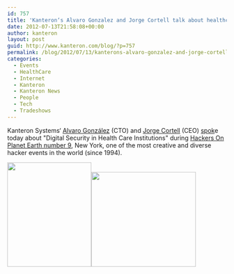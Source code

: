 ```yaml
---
id: 757
title: 'Kanteron‘s Alvaro Gonzalez and Jorge Cortell talk about healthcare IT security at HOPE9'
date: 2012-07-13T21:58:08+00:00
author: kanteron
layout: post
guid: http://www.kanteron.com/blog/?p=757
permalink: /blog/2012/07/13/kanterons-alvaro-gonzalez-and-jorge-cortell-talk-about-healthcare-it-security-at-hope9/
categories:
  - Events
  - HealthCare
  - Internet
  - Kanteron
  - Kanteron News
  - People
  - Tech
  - Tradeshows
---
```

Kanteron Systems‘ <a title="http://www.hopenumbernine.net/speakers/#gonzalez" href="http://www.hopenumbernine.net/speakers/#gonzalez" target="_blank">Alvaro González</a> (CTO) and <a title="http://www.hopenumbernine.net/speakers/#cortell" href="http://www.hopenumbernine.net/speakers/#cortell" target="_blank">Jorge Cortell</a> (CEO) <a title="http://www.hopenumbernine.net/schedule/" href="http://www.hopenumbernine.net/schedule/" target="_blank">spok</a>e today about "Digital Security in Health Care Institutions" during <a title="http://www.hope.net/" href="http://www.hope.net/" target="_blank">Hackers On Planet Earth number 9</a>, New York, one of the most creative and diverse hacker events in the world (since 1994).

<img class="alignnone aligncenter" title="Alvaro" src="http://farm9.staticflickr.com/8005/7617421014_b63bf906a2_m.jpg" alt="" width="193" height="240" /><img class="alignnone aligncenter" title="Jorge" src="http://farm8.staticflickr.com/7258/7617421144_f1cd52dc79_m.jpg" alt="" width="240" height="218" />
